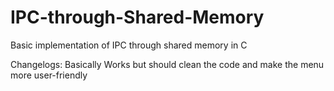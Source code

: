 # IPC-through-Shared-Memory
Basic implementation of IPC through shared memory in C

Changelogs:
  Basically Works but should clean the code and make the menu more user-friendly
